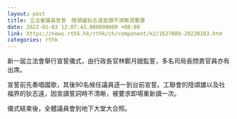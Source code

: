```yaml
---
layout: post
title: 立法會議員宣誓　陸頌雄狄志遠宣讀不清晰須重讀
date: 2022-01-03 12:07:43.000000000 +08:00
link: https://news.rthk.hk/rthk/ch/component/k2/1627089-20220103.htm
categories: rthk
---
```


新一屆立法會舉行宣誓儀式，由行政長官林鄭月娥監誓，多名司局長問責官員亦有出席。

宣誓前先奏唱國歌，其後90名候任議員逐一到台前宣誓。工聯會的陸頌雄以及社福界的狄志遠，因宣讀誓詞時不清晰，被要求即場重新讀一次。

儀式結束後，全體議員會到地下大堂大合照。
